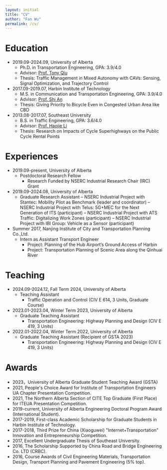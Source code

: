 ```yaml
---
layout: initial
title: "CV"
author: "Fan Wu"
permalink: /cv/
---
```

<!-- # Curriculum vitae
- A comprehensive [CV](../assets/files/CV_Fan.pdf) in pdf. -->


# Education
- 2019.09-2024.09, University of Alberta
  - Ph.D. in Transportation Engineering, GPA: 3.9/4.0
  - Advisor: [Prof. Tony Qiu](https://www.ualberta.ca/engineering/research/groups/smart-transportation/people/faculty-and-staff/tony-qiu/index.html)
  - Thesis: Traffic Management in Mixed Autonomy with CAVs: Sensing, Signal Optimization, and Trajectory Control
- 2017.09-2019.07, Harbin Institute of Technology 
  - M.S. in Communication and Transportation Engineering, GPA: 3.9/4.0
  - Advisor: [Prof. Shi An](http://homepage.hit.edu.cn/anshi)
  - Thesis: Giving Priority to Bicycle Even in Congested Urban Area like CBD
- 2013.08-2017.07, Southeast University
  - B.S. in Traffic Engineering, GPA: 3.6/4.0
  - Advisor: [Prof. Haojie Li](https://www.imperial.ac.uk/people/h.li09)
  - Thesis: Research on Impacts of Cycle Superhighways on the Public Cycle Rental Points

# Experiences
- 2019.09-present, University of Alberta
  - Postdoctoral Research Fellow
    - Research Funded by NSERC Industrial Research Chair (IRC) Grant
- 2019.09-2024.08, University of Alberta
  - Graduate Research Assistant
    – NSERC Industrial Project with Stantec: Mobility Pilot as Benchmark (leader and coordinator)
    – NSERC Industrial Project with Telus: 5G+MEC for the Next Generation of ITS (participant)
    – NSERC Industrial Project with ATS Traffic: Digitalizing Work Zones (participant)
    – NSERC Industrial Project with IBI Group: Vehicle as a Sensor (participant)
- Summer 2017, Nanjing Institute of City and Transportation Planning Co.,Ltd.
  - Intern as Assistant Transport Engineer 
    - Project: Planning of the Hub Airport’s Ground Access of Harbin
    - Project: Transportation Planning of Scenic Area along the Qinhuai River

# Teaching
- 2024.09-2024.12, Fall Term 2024, University of Alberta
  - Teaching Assistant
    - Traffic Operation and Control (CIV E 614, 3 Units, Graduate Course)
- 2023.01-2023.04, Winter Term 2023, University of Alberta
  - Graduate Teaching Assistant
    - Transportation Engineering: Highway Planning and Design (CIV E 419, 3 Units)
- 2022.01-2022.04, Winter Term 2022, University of Alberta
  - Graduate Teaching Assistant (Recipient of GSTA 2023)
    - Transportation Engineering: Highway Planning and Design (CIV E 419, 3 Units)

# Awards
- 2023，University of Alberta Graduate Student Teaching Award (GSTA)
- 2021, People's Choice Award for Institute of Transportation Engineers UA Chapter Presentation Competition.
- 2021, The Northern Alberta Section of CITE Top Graduate (First Place) for ITEUA Presentation Competition.
- 2019-current, University of Alberta Engineering Doctoral Program Award (International Student).
- 2017-2019, First-class Academic Scholarship for Graduate Students in Harbin Institute of Technology.
- 2017-2018, Third Prize for China (Xiaoguwei) "Internet+Transportation" Innovation and Entrepreneurship Competition.
- 2017, Excellent Undergraduate Thesis of Southeast University.
- 2016, The Scholarship Supported by China Road and Bridge Engineering Co. LTD (CRBC).
- 2016, Course Awards of Civil Engineering Materials, Transportation Design, Transport Planning and Pavement Engineering (5% top).






<!-- #
[Google Scholar](https://scholar.google.com/citations?user=YhrxIBAAAAAJ&hl=en){:target="_blank"}, [Github](https://github.com/chengzhanhong){:target="_blank"}, [ResearchGate](https://www.researchgate.net/profile/Zhanhong_Cheng2){:target="_blank"}, or by [email](mailto:fwu3@ualberta.ca). 

- Cheng, Z., Trépanier, M., & Sun, L. (2020). [Probabilistic model for destination inference and travel pattern mining from smart card data](https://doi.org/10.1007/s11116-020-10120-0). Transportation, 1-19.
- Cheng, Z., Trepanier, M., & Sun, L. (2020). [Incorporating travel behavior regularity into passenger flow forecasting](https://arxiv.org/abs/2004.00992). arXiv preprint arXiv:2004.00992.
- Yao, J., Cheng, Z., Dai, J., Chen, A., & An, S. (2019). [Traffic assignment paradox incorporating congestion and stochastic perceived error simultaneously](https://doi.org/10.1080/23249935.2018.1474962). Transportmetrica A: Transport Science, 15(2), 307-325.
- Yao, J., Cheng, Z., Shi, F., An, S., & Wang, J. (2018). [Evaluation of exclusive bus lanes in a tri-modal road network incorporating carpooling behavior](https://doi.org/10.1016/j.tranpol.2018.05.001). Transport Policy, 68, 130-141.
- Making more. Hope to bring something interesting and useful. -->